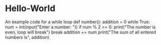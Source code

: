 # Hello-World
An example code for a while loop 
def number():
    addition = 0
    while True:
        num = int(input("Enter a number: "))
        if num % 2 == 0:
            print("The number is even, loop will break")
            break
        addition += num
        print("The sum of all entered numbers is", addition)

